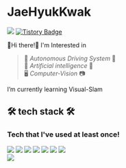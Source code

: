 JaeHyukKwak
===========

<img src="https://img.shields.io/badge/jasonkwak0120@gmail.com-d14836?style=flat-square&logo=Gmail&logoColor=white"/></a> [![Tistory Badge](https://img.shields.io/badge/Tech%20Blog-555263?style=flat&logoColor=white)](https://https://studyroom-99.tistory.com/)

👋Hi there!👋
I'm Interested in 
>🚙 _Autonomous Driving System_ 🚙  
🤖 _Artificial intelligence_ 🤖  
🖥 _Computer-Vision_ 📷  

I’m currently learning Visual-Slam


🛠 tech stack 🛠
----------------
### Tech that I've used at least once!

<img src="https://img.shields.io/badge/Python-3766AB?style=flat-square&logo=Python&logoColor=white"/></a> <img src="https://img.shields.io/badge/C++-00599C?style=flat-square&logo=C%2B%2B&logoColor=white"/></a> <img src="https://img.shields.io/badge/C-A8B9CC?style=flat-square&logo=C&logoColor=white"/></a> <img src="https://img.shields.io/badge/ROS-22314E?style=flat-square&logo=ROS&logoColor=white"/></a> <img src="https://img.shields.io/badge/Linux-EB001B?style=flat-square&logo=Linux&logoColor=white"/></a> <img src="https://img.shields.io/badge/Vscode-007ACC?style=flat-square&logo=Visual Studio Code&logoColor=white"/></a> 
 <img src="https://img.shields.io/badge/Ubuntu-EB001B?style=flat-square&logo=Ubuntu&logoColor=white"/></a>  
<img src="https://img.shields.io/badge/git-1A1A1A?style=flat-square&logo=git&logoColor=white"/></a> 




